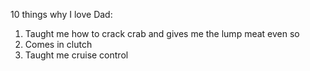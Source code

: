 
10 things why I love Dad:
1. Taught me how to crack crab and gives me the lump meat even so
2. Comes in clutch
3. Taught me cruise control